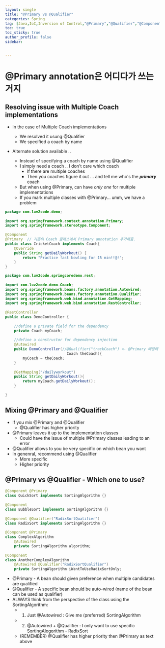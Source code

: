 ```yaml
---
layout: single
title: "@Primary vs @Qualifier"
categories: Spring
tag: [Java,IoC,Inversion of Control,"@Primary","@Qualifier","@Component"]
toc: true
toc_sticky: true
author_profile: false
sidebar:


---
```


# @Primary annotation은 어디다가 쓰는거지

## Resolving issue with Multiple Coach implementations

- In the case of Multiple Coach implementations
	- We resolved it usung @Qualifier
	- We specified a coach by name 
	
- Alternate solution available ..
	- Instead of specifying a coach by name using @Qualifier
	- I simply need a coach .. I don't care which coach
		- If there are multiple coaches
		- Then you coaches figure it out ... and tell me who's the ***primary*** coach
	- But when using @Primary, can have *only one* for multiple implementations
	- If you mark multiple classes with @Primary... umm, we have a problem

```java
package com.luv2code.demo;  
  
import org.springframework.context.annotation.Primary;  
import org.springframework.stereotype.Component;  
  
@Component  
@Primary  // 기존의 Coach 클래스에서 Primary annotation 추가해줌.
public class CricketCoach implements Coach{  
    @Override  
    public String getDailyWorkout() {  
        return "Practice fast bowling for 15 min!!@!";  
    }  
}
```

```java
package com.luv2code.springcoredemo.rest;  
  
import com.luv2code.demo.Coach;  
import org.springframework.beans.factory.annotation.Autowired;  
import org.springframework.beans.factory.annotation.Qualifier;  
import org.springframework.web.bind.annotation.GetMapping;  
import org.springframework.web.bind.annotation.RestController;  
  
@RestController  
public class DemoController {  
  
    //define a private field for the dependency  
    private Coach myCoach;  
  
    //define a constructor for dependency injection  
    @Autowired  
    public DemoController(//@Qualifier("trackCoach") <- @Primary 때문에 더 이상 필요 없음
						    Coach theCoach){  
        myCoach = theCoach;  
    }  
  
    @GetMapping("/dailyworkout")  
    public String getDailyWorkout(){  
        return myCoach.getDailyWorkout();  
    }  
  
}
```


## Mixing @Primary and @Qualifier

- If you mix @Primary and @Qualifier
	- @Qualifier has higher priority
- @Primary leaves it up to the implementation classes
	- Could have the issue of multiple @Primary classes leading to an error
- @Qualifier allows to you be very specific on which bean you want
- In genenral, recommend using @Qualifier
	- More specific
	- Higher priority


## @Primary vs @Qualifier - Which one to use?

```java
@Component @Primary  
class QuickSort implements SortingAlgorithm {}  
  
@Component  
class BubbleSort implements SortingAlgorithm {}  
  
@Component @Qualifier("RadixSortQualifier")  
class RadixSort implements SortingAlgorithm {}  
  
@Component @Primary  
class ComplexAlgorithm  
    @Autowired  
    private SortingAlgorithm algorithm;  
  
@Component  
class AnotherComplexAlgorithm  
    @Autowired @Qualifier("RadixSortQualifier")  
    private SortingAlgorithm iWantToUseRadixSortOnly;
```

- @Primary - A bean should given preference when multiple candidates are qualified
- @Qualifier - A specific bean should be auto-wired (name of the bean can be used as qualifier)
- ALWAYS think from the perspective of the class using the SortingAlgorithm:
	- 1. Just @Autowired : Give me (preferred) SortingAlgorithm
	- 2. @Autowired + @Qualifier : I only want to use specific SortingAlogorithm - RadixSort
	- (REMEMBER) @Qualifier has higher priority then @Primary as text above